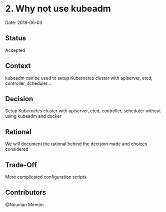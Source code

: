 # 2. Why not use kubeadm

Date: 2018-06-03

## Status

Accepted

## Context

kubeadm can be used to setup Kubernetes cluster with apiserver, etcd, controller, scheduler... 

## Decision

Setup Kubernetes cluster with apiserver, etcd, controller, scheduler without using kubeadm and docker

## Rational

We will document the rational behind the decision made and choices considered

## Trade-Off

More complicated configuration scripts

## Contributors

@Nouman Memon

